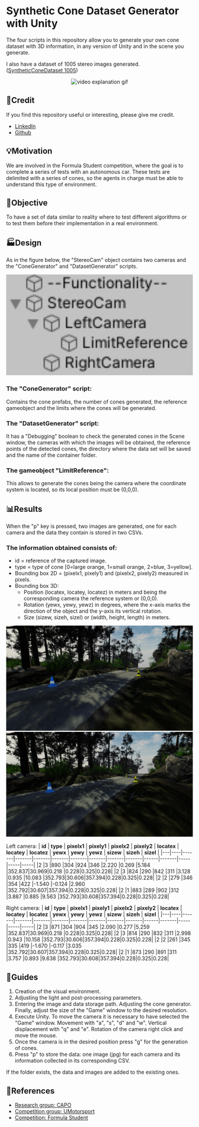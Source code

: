 # Synthetic Cone Dataset Generator with Unity
The four scripts in this repository allow you to generate your own cone dataset with 3D information, in any version of Unity and in the scene you generate.

I also have a dataset of 1005 stereo images generated. ([SyntheticConeDataset 1005](https://drive.google.com/file/d/1LVOSLRbuit5ZqfCRxZUYPna7gSNEcelr/view?usp=sharing))

<p align="center">
  <img src="docs/video.gif" alt="video explanation gif" width="600" />
</p>

## :selfie:Credit
If you find this repository useful or interesting, please give me credit.
- [LinkedIn](https://www.linkedin.com/in/javier-albar%C3%A1%C3%B1ez-mart%C3%ADnez-8b0b251b3/)
- [Github](https://github.com/AlbaranezJavier)

## :bulb:Motivation
We are involved in the Formula Student competition, where the goal is to complete a series of tests with an autonomous car. These tests are delimited with a series of cones, so the agents in charge must be able to understand this type of environment.

## :checkered_flag:Objective
To have a set of data similar to reality where to test different algorithms or to test them before their implementation in a real environment.

## :factory:Design
As in the figure below, the "StereoCam" object contains two cameras and the "ConeGenerator" and "DatasetGenerator" scripts. 

<p align="center">
  <img src="docs/gameobject.png" alt="structure" width="600" />
</p>

### The "ConeGenerator" script:
Contains the cone prefabs, the number of cones generated, the reference gameobject and the limits where the cones will be generated.
### The "DatasetGenerator" script:
It has a "Debugging" boolean to check the generated cones in the Scene window, the cameras with which the images will be obtained, the reference points of the detected cones, the directory where the data set will be saved and the name of the container folder.
### The gameobject "LimitReference":
This allows to generate the cones being the camera where the coordinate system is located, so its local position must be (0,0,0).

## :bar_chart:Results
When the "p" key is pressed, two images are generated, one for each camera and the data they contain is stored in two CSVs.
### The information obtained consists of:
* id = reference of the captured image.
* type = type of cone [0=large orange, 1=small orange, 2=blue, 3=yellow].
* Bounding box 2D = (pixelx1, pixely1) and (pixelx2, pixely2) measured in pixels.
* Bounding box 3D:
  * Position (locatex, locatey, locatez) in meters and being the corresponding camera the reference system or (0,0,0).
  * Rotation (yewx, yewy, yewz) in degrees, where the x-axis marks the direction of the object and the y-axis its vertical rotation. 
  * Size (sizew, sizeh, sizel) or (width, height, length) in meters.
  
<p align="center">
  <img src="docs/left2.jpg" alt="leftCamera" />
  <img src="docs/right2.jpg" alt="rightCamera" />
</p>

Left camera:
| **id** | **type** | **pixelx1** | **pixely1** | **pixelx2** | **pixely2** | **locatex** | **locatey** | **locatez** | **yewx** | **yewy** | **yewz** | **sizew** | **sizeh** | **sizel** |
|---|----|-------|-------|-------|-------|-------|-------|-------|-------|------|-------|-----|-----|-----|
|2  |3   |890    |304    |924    |346    |2.220  |0.269  |5.184  |352.837|30.969|0.218  |0.228|0.325|0.228|
|2  |3   |824    |290    |842    |311    |3.128  |0.935  |10.083 |352.793|30.606|357.394|0.228|0.325|0.228|
|2  |2   |279    |346    |354    |422    |-1.540 |-0.124 |2.960  |352.792|30.607|357.394|0.228|0.325|0.228|
|2  |1   |883    |289    |902    |312    |3.887  |0.885  |9.563  |352.793|30.608|357.394|0.228|0.325|0.228|

Right camera:
| **id** | **type** | **pixelx1** | **pixely1** | **pixelx2** | **pixely2** | **locatex** | **locatey** | **locatez** | **yewx** | **yewy** | **yewz** | **sizew** | **sizeh** | **sizel** |
|---|----|-------|-------|-------|-------|-------|-------|-------|-------|------|-------|-----|-----|-----|
|2  |3   |871    |304    |904    |345    |2.090  |0.277  |5.259  |352.837|30.969|0.218  |0.228|0.325|0.228|
|2  |3   |814    |290    |832    |311    |2.998  |0.943  |10.158 |352.793|30.606|357.394|0.228|0.325|0.228|
|2  |2   |261    |345    |335    |419    |-1.670 |-0.117 |3.035  |352.792|30.607|357.394|0.228|0.325|0.228|
|2  |1   |873    |290    |891    |311    |3.757  |0.893  |9.638  |352.793|30.608|357.394|0.228|0.325|0.228|

## :bookmark_tabs:Guides
1. Creation of the visual environment.
2. Adjusting the light and post-processing parameters.
3. Entering the image and data storage path. Adjusting the cone generator. Finally, adjust the size of the "Game" window to the desired resolution.
4. Execute Unity. To move the camera it is necessary to have selected the "Game" window. Movement with "a", "s", "d" and "w". Vertical displacement with "q" and "e". Rotation of the camera right click and move the mouse.
5. Once the camera is in the desired position press "g" for the generation of cones.
6. Press "p" to store the data: one image (jpg) for each camera and its information collected in its corresponding CSV.

If the folder exists, the data and images are added to the existing ones.

## :raised_hands:References
 - [Research group: CAPO](http://caporesearch.es/)
 - [Competition group: UMotorsport](http://u-motorsport.com/2019/08/19/umotorsport/)
 - [Competition: Formula Student](https://www.formulastudent.es/)
